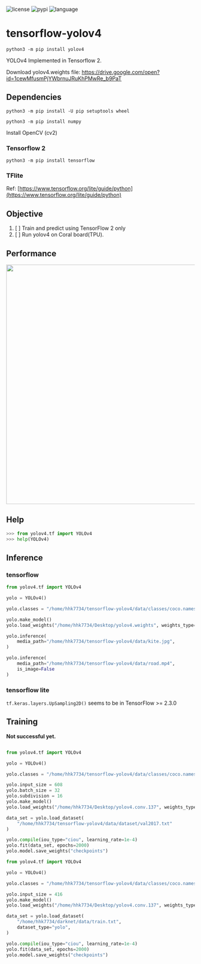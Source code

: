 ![license](https://img.shields.io/github/license/hhk7734/tensorflow-yolov4)
![pypi](https://img.shields.io/pypi/v/yolov4)
![language](https://img.shields.io/github/languages/top/hhk7734/tensorflow-yolov4)

# tensorflow-yolov4

```shell
python3 -m pip install yolov4
```

YOLOv4 Implemented in Tensorflow 2.

Download yolov4.weights file: https://drive.google.com/open?id=1cewMfusmPjYWbrnuJRuKhPMwRe_b9PaT

## Dependencies

```shell
python3 -m pip install -U pip setuptools wheel
```

```shell
python3 -m pip install numpy
```

Install OpenCV (cv2)

### Tensorflow 2

```shell
python3 -m pip install tensorflow
```

### TFlite

Ref: [https://www.tensorflow.org/lite/guide/python](https://www.tensorflow.org/lite/guide/python)

## Objective

1. [ ] Train and predict using TensorFlow 2 only
1. [ ] Run yolov4 on Coral board(TPU).

## Performance

<p align="center"><img src="data/performance.png" width="640"\></p>

## Help

```python
>>> from yolov4.tf import YOLOv4
>>> help(YOLOv4)
```

## Inference

### tensorflow

```python
from yolov4.tf import YOLOv4

yolo = YOLOv4()

yolo.classes = "/home/hhk7734/tensorflow-yolov4/data/classes/coco.names"

yolo.make_model()
yolo.load_weights("/home/hhk7734/Desktop/yolov4.weights", weights_type="yolo")

yolo.inference(
    media_path="/home/hhk7734/tensorflow-yolov4/data/kite.jpg",
)

yolo.inference(
    media_path="/home/hhk7734/tensorflow-yolov4/data/road.mp4",
    is_image=False
)
```

### tensorflow lite

`tf.keras.layers.UpSampling2D()` seems to be in TensorFlow >= 2.3.0

## Training

**Not successful yet.**

```python

from yolov4.tf import YOLOv4

yolo = YOLOv4()

yolo.classes = "/home/hhk7734/tensorflow-yolov4/data/classes/coco.names"

yolo.input_size = 608
yolo.batch_size = 32
yolo.subdivision = 16
yolo.make_model()
yolo.load_weights("/home/hhk7734/Desktop/yolov4.conv.137", weights_type="yolo")

data_set = yolo.load_dataset(
    "/home/hhk7734/tensorflow-yolov4/data/dataset/val2017.txt"
)

yolo.compile(iou_type="ciou", learning_rate=1e-4)
yolo.fit(data_set, epochs=2000)
yolo.model.save_weights("checkpoints")
```

```python
from yolov4.tf import YOLOv4

yolo = YOLOv4()

yolo.classes = "/home/hhk7734/tensorflow-yolov4/data/classes/coco.names"

yolo.input_size = 416
yolo.make_model()
yolo.load_weights("/home/hhk7734/Desktop/yolov4.conv.137", weights_type="yolo")

data_set = yolo.load_dataset(
    "/home/hhk7734/darknet/data/train.txt",
    dataset_type="yolo",
)

yolo.compile(iou_type="ciou", learning_rate=1e-4)
yolo.fit(data_set, epochs=2000)
yolo.model.save_weights("checkpoints")
```

